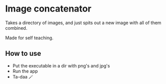 # Image concatenator

Takes a directory of images, and just spits out a new image with all of them combined.

Made for self teaching.

## How to use

- Put the executable in a dir with png's and jpg's
- Run the app
- Ta-daa 🪄

